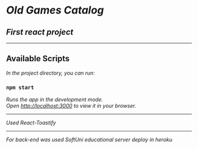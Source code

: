 # *Old Games Catalog*
## *First react project*
___



## Available Scripts

*In the project directory, you can run:*

### `npm start`

*Runs the app in the development mode.*\
*Open [http://localhost:3000](http://localhost:3000) to view it in your browser.*


___

*Used React-Toastify*
___
*For back-end was used SoftUni educational server deploy in heroku*

